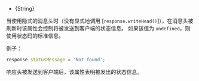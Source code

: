 <!-- YAML
added: v0.11.8
-->

* {String}

当使用隐式的消息头时（没有显式地调用 [`response.writeHead()`]），在消息头被刷新时该属性会控制将被发送到客户端的状态信息。
如果该值为 `undefined`，则使用状态码的标准信息。

例子：

```js
response.statusMessage = 'Not found';
```

响应头被发送到客户端后，该属性表明被发出的状态信息。

